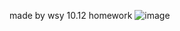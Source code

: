 made by wsy
10.12 homework
![image](https://github.com/ophwsjtu18/ohw22f/blob/main/wsy/Homework%201/Image.png)
